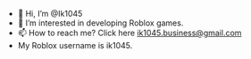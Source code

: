 - 👋 Hi, I’m @Ik1045
- 👀 I’m interested in developing Roblox games.
- 📫 How to reach me? Click here ik1045.business@gmail.com
- My Roblox username is ik1045.

<!---
Ik1045/Ik1045 is a ✨ special ✨ repository because its `README.md` (this file) appears on your GitHub profile.
You can click the Preview link to take a look at your changes.
--->
